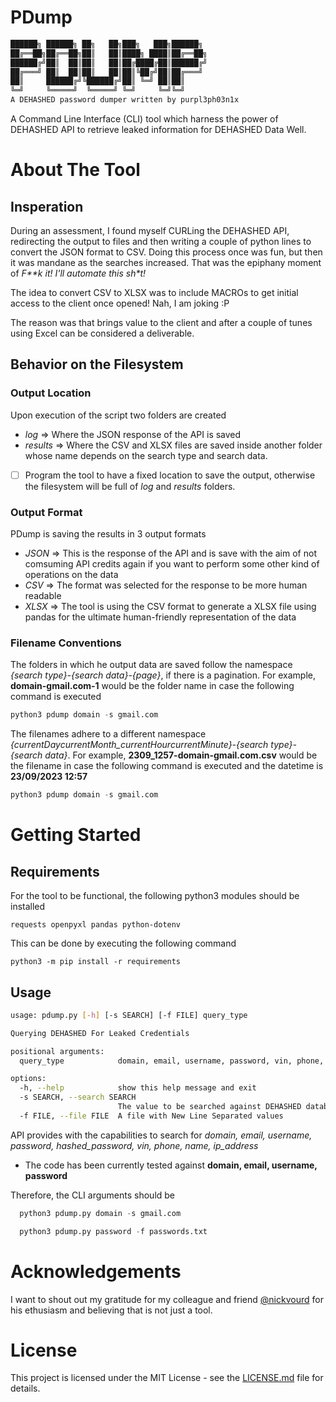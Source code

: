 # PDump

```bash
██████╗ ██████╗ ██╗   ██╗███╗   ███╗██████╗
██╔══██╗██╔══██╗██║   ██║████╗ ████║██╔══██╗
██████╔╝██║  ██║██║   ██║██╔████╔██║██████╔╝
██╔═══╝ ██║  ██║██║   ██║██║╚██╔╝██║██╔═══╝
██║     ██████╔╝╚██████╔╝██║ ╚═╝ ██║██║
╚═╝     ╚═════╝  ╚═════╝ ╚═╝     ╚═╝╚═╝
A DEHASHED password dumper written by purpl3ph03n1x
```

A Command Line Interface (CLI) tool which harness the power of DEHASHED API to retrieve leaked information for DEHASHED Data Well.

# About The Tool
## Insperation
During an assessment, I found myself CURLing the DEHASHED API, redirecting the output to files and then writing a couple of python lines to convert the JSON format to CSV. Doing this process once was fun, but then it was mandane as the searches increased.
That was the epiphany moment of _F**k it! I'll automate this sh*t!_

The idea to convert CSV to XLSX was to include MACROs to get initial access to the client once opened! Nah, I am joking :P

The reason was that brings value to the client and after a couple of tunes using Excel can be considered a deliverable.

## Behavior on the Filesystem
### Output Location
Upon execution of the script two folders are created
- _log_ => Where the JSON response of the API is saved
- _results_ => Where the CSV and XLSX files are saved inside another folder whose name depends on the search type and search data.

- [ ] Program the tool to have a fixed location to save the output, otherwise the filesystem will be full of _log_ and _results_ folders.

### Output Format
PDump is saving the results in 3 output formats
 - _JSON_ => This is the response of the API and is save with the aim of not comsuming API credits again if you want to perform some other kind of operations on the data
 - _CSV_ => The format was selected for the response to be more human readable
 - _XLSX_ => The tool is using the CSV format to generate a XLSX file using pandas for the ultimate human-friendly representation of the data

### Filename Conventions
The folders in which he output data are saved follow the namespace _{search type}-{search data}-{page}_, if there is a pagination. For example, **domain-gmail.com-1** would be the folder name in case the following command is executed 
```python
python3 pdump domain -s gmail.com
```

The filenames adhere to a different namespace _{currentDaycurrentMonth_currentHourcurrentMinute}-{search type}-{search data}_. For example, **2309_1257-domain-gmail.com.csv** would be the filename in case the following command is executed and the datetime is **23/09/2023 12:57**
```python
python3 pdump domain -s gmail.com
``` 
# Getting Started
## Requirements
For the tool to be functional, the following python3 modules should be installed
```
requests openpyxl pandas python-dotenv
```

This can be done by executing the following command
```
python3 -m pip install -r requirements
```

## Usage

```bash
usage: pdump.py [-h] [-s SEARCH] [-f FILE] query_type

Querying DEHASHED For Leaked Credentials

positional arguments:
  query_type            domain, email, username, password, vin, phone, name, ip_address, hashed_password

options:
  -h, --help            show this help message and exit
  -s SEARCH, --search SEARCH
                        The value to be searched against DEHASHED database
  -f FILE, --file FILE  A file with New Line Separated values
```

API provides with the capabilities to search for _domain, email, username, password, hashed_password, vin, phone, name, ip_address_
- The code has been currently tested against **domain, email, username, password**

Therefore, the CLI arguments should be
```python
  python3 pdump.py domain -s gmail.com
  ```
  
```python
  python3 pdump.py password -f passwords.txt
  ```
# Acknowledgements
I want to shout out my gratitude for my colleague and friend [@nickvourd](https://twitter.com/nickvourd) for his ethusiasm and believing that is not just a tool.

# License
This project is licensed under the MIT License - see the [LICENSE.md](LICENSE) file for details.
